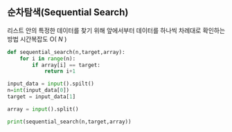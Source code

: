 ## 순차탐색(Sequential Search)

리스트 안의 특정한 데이터를 찾기 위해 앞에서부터 데이터를 하나씩 차례대로 확인하는 방법
시간복잡도 O( _N_ )

```python
def sequential_search(n,target,array):
    for i in range(n):
        if array[i] == target:
            return i+1

input_data = input().spilt()
n=int(input_data[0])
target = input_data[1]

array = input().split()

print(sequential_search(n,target,array))
```
